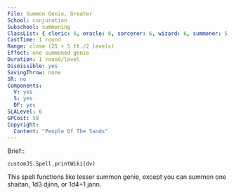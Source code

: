 ```yaml
---
File: Summon Genie, Greater
School: conjuration
Subschool: summoning
ClassList: { cleric: 6, oracle: 6, sorcerer: 6, wizard: 6, summoner: 5, unchained summoner: 5, witch: 6 }
CastTime: 1 round
Range: close (25 + 5 ft./2 levels)
Effect: one summoned genie
Duration: 1 round/level
Dismissible: yes
SavingThrow: none
SR: no
Components:
  V: yes
  S: yes
  DF: yes
SLALevel: 6
GPCost: 50
Copyright:
  Content: "People Of The Sands"
---
```

Brief:: 

```dataviewjs
customJS.Spell.printWiki(dv)
```

This spell functions like lesser summon genie, except you can summon one shaitan, 1d3 djinn, or 1d4+1 jann.
